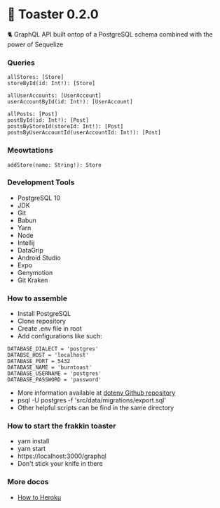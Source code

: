 # 🍞 Toaster 0.2.0

🐈 GraphQL API built ontop of a PostgreSQL schema combined with the power of Sequelize

### Queries

```
allStores: [Store]
storeById(id: Int!): [Store]

allUserAccounts: [UserAccount]
userAccountById(id: Int!): [UserAccount]

allPosts: [Post]
postById(id: Int!): [Post]
postsByStoreId(storeId: Int!): [Post]
postsByUserAccountId(userAccountId: Int!): [Post]
```

### Meowtations

```
addStore(name: String!): Store
```

### Development Tools

* PostgreSQL 10
* JDK
* Git
* Babun
* Yarn
* Node
* Intellij
* DataGrip
* Android Studio
* Expo
* Genymotion
* Git Kraken

### How to assemble

* Install PostgreSQL
* Clone repository
* Create .env file in root
* Add configurations like such:

```
DATABASE_DIALECT = 'postgres'
DATABSE_HOST = 'localhost'
DATABASE_PORT = 5432
DATABASE_NAME = 'burntoast'
DATABASE_USERNAME = 'postgres'
DATABASE_PASSWORD = 'password'
```

* More information available at [dotenv Github repository](https://github.com/motdotla/dotenv)
* psql -U postgres -f 'src/data/migrations/export.sql'
* Other helpful scripts can be find in the same directory

### How to start the frakkin toaster

* yarn install
* yarn start
* https://localhost:3000/graphql
* Don't stick your knife in there

### More docos

* [How to Heroku](./docs/how-to-heroku.md)
